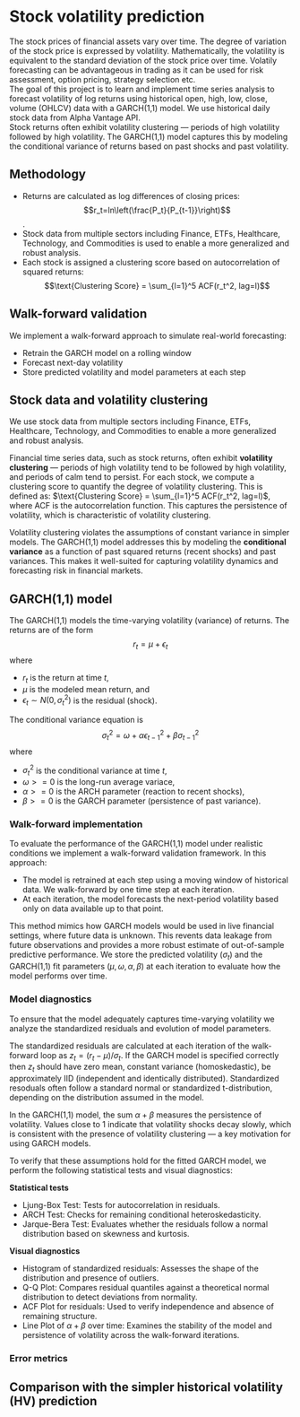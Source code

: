 # Stock volatility prediction
The stock prices of financial assets vary over time. The degree of variation of the stock price is expressed by volatility. Mathematically, the volatility is equivalent to the standard deviation of the stock price over time. Volatily forecasting can be advantageous in trading as it can be used for risk assessment, option pricing, strategy selection etc.
<br>
The goal of this project is to learn and implement time series analysis to forecast volatility of log returns using historical open, high, low, close, volume (OHLCV) data with a GARCH(1,1) model. We use historical daily stock data from Alpha Vantage API.
<br>
Stock returns often exhibit volatility clustering — periods of high volatility followed by high volatility. The GARCH(1,1) model captures this by modeling the conditional variance of returns based on past shocks and past volatility.
<br>


## Methodology
- Returns are calculated as log differences of closing prices: $$r_t=ln\left(\frac{P_t}{P_{t-1}}\right)$$.
- Stock data from multiple sectors including Finance, ETFs, Healthcare, Technology, and Commodities is used to enable a more generalized and robust analysis. 
- Each stock is assigned a clustering score based on autocorrelation of squared returns: $$\text{Clustering Score} = \sum_{l=1}^5 ACF(r_t^2, lag=l)$$

## Walk-forward validation
We implement a walk-forward approach to simulate real-world forecasting:
- Retrain the GARCH model on a rolling window
- Forecast next-day volatility
- Store predicted volatility and model parameters at each step



## Stock data and volatility clustering
We use stock data from multiple sectors including Finance, ETFs, Healthcare, Technology, and Commodities to enable a more generalized and robust analysis. 

Financial time series data, such as stock returns, often exhibit **volatility clustering** — periods of high volatility tend to be followed by high volatility, and periods of calm tend to persist. For each stock, we compute a clustering score to quantify the degree of volatility clustering. This is defined as:
$\text{Clustering Score} = \sum_{l=1}^5 ACF(r_t^2, lag=l)$,
where ACF is the autocorrelation function. This captures the persistence of volatility, which is characteristic of volatility clustering.

Volatility clustering violates the assumptions of constant variance in simpler models. The GARCH(1,1) model addresses this by modeling the **conditional variance** as a function of past squared returns (recent shocks) and past variances. This makes it well-suited for capturing volatility dynamics and forecasting risk in financial markets.


## GARCH(1,1) model
The GARCH(1,1) models the time-varying volatility (variance) of returns. The returns are of the form
$$r_t=\mu+\epsilon_t$$
where 
- $r_t$ is the return at time $t$, 
- $\mu$ is the modeled mean return, and 
- $\epsilon_t \sim N(0,\sigma_t^2)$ is the residual (shock). 

The conditional variance equation is
$$\sigma_t^2=\omega+\alpha\epsilon_{t-1}^2+\beta\sigma_{t-1}^2$$
where
- $\sigma_t^2$ is the conditional variance at time $t$,
- $\omega>=0$ is the long-run average variace,
- $\alpha>=0$ is the ARCH parameter (reaction to recent shocks),
- $\beta>=0$ is the GARCH parameter (persistence of past variance).

### Walk-forward implementation
To evaluate the performance of the GARCH(1,1) model under realistic conditions we implement a walk-forward validation framework. In this approach:
- The model is retrained at each step using a moving window of historical data. We walk-forward by one time step at each iteration.
- At each iteration, the model forecasts the next-period volatility based only on data available up to that point.

This method mimics how GARCH models would be used in live financial settings, where future data is unknown. This revents data leakage from future observations and provides a more robust estimate of out-of-sample predictive performance. We store the predicted volatility ($\sigma_t$) and the GARCH(1,1) fit parameters $(\mu, \omega, \alpha, \beta)$ at each iteration to evaluate how the model performs over time.

### Model diagnostics
To ensure that the model adequately captures time-varying volatility we analyze the standardized residuals and evolution of model parameters. 

The standardized residuals are calculated at each iteration of the walk-forward loop as $z_t=(r_t-\mu)/\sigma_t$. If the GARCH model is specified correctly then $z_t$ should have zero mean, constant variance (homoskedastic), be approximately IID (independent and identically distributed). Standardized resoduals often follow a standard normal or standardized t-distribution, depending on the distribution assumed in the model.

In the GARCH(1,1) model, the sum $\alpha+\beta$ measures the persistence of volatility. Values close to 1 indicate that volatility shocks decay slowly, which is consistent with the presence of volatility clustering — a key motivation for using GARCH models.

To verify that these assumptions hold for the fitted GARCH model, we perform the following statistical tests and visual diagnostics:

**Statistical tests**
- Ljung-Box Test: Tests for autocorrelation in residuals.
- ARCH Test: Checks for remaining conditional heteroskedasticity.
- Jarque-Bera Test:  Evaluates whether the residuals follow a normal distribution based on skewness and kurtosis.

**Visual diagnostics**
- Histogram of standardized residuals: Assesses the shape of the distribution and presence of outliers.
- Q-Q Plot: Compares residual quantiles against a theoretical normal distribution to detect deviations from normality.
- ACF Plot for residuals: Used to verify independence and absence of remaining structure.
- Line Plot of $\alpha+\beta$ over time:  Examines the stability of the model and persistence of volatility across the walk-forward iterations.

### Error metrics

## Comparison with the simpler historical volatility (HV) prediction 








